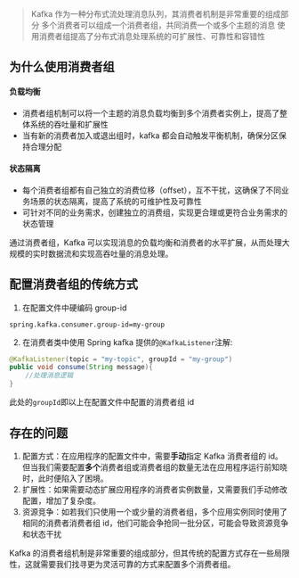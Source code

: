 > Kafka 作为一种分布式流处理消息队列，其消费者机制是非常重要的组成部分
> 多个消费者可以组成一个消费者组，共同消费一个或多个主题的消息
> 使用消费者组提高了分布式消息处理系统的可扩展性、可靠性和容错性

## 为什么使用消费者组

#### 负载均衡

- 消费者组机制可以将一个主题的消息负载均衡到多个消费者实例上，提高了整体系统的吞吐量和扩展性
- 当有新的消费者加入或退出组时，kafka 都会自动触发平衡机制，确保分区保持合理分配

#### 状态隔离

- 每个消费者组都有自己独立的消费位移（offset），互不干扰，这确保了不同业务场景的状态隔离，提高了系统的可维护性及可靠性
- 可针对不同的业务需求，创建独立的消费组，实现更合理或更符合业务需求的状态管理

通过消费者组，Kafka 可以实现消息的负载均衡和消费者的水平扩展，从而处理大规模的实时数据流和实现高吞吐量的消息处理。

## 配置消费者组的传统方式

1. 在配置文件中硬编码 group-id

```properties
spring.kafka.consumer.group-id=my-group
```

2. 在消费者类中使用 Spring kafka 提供的`@KafkaListener`注解:

```java
@KafkaListener(topic = "my-topic", groupId = "my-group")
public void consume(String message){
	//处理消息逻辑
}
```

此处的`groupId`即以上在配置文件中配置的消费者组 id

## 存在的问题

1. 配置方式：在应用程序的配置文件中，需要**手动**指定 Kafka 消费者组的 id。但当我们需要配置**多个**消费者组或消费者组的数量无法在应用程序运行前知晓时，此时便陷入了困境。
2. 扩展性：如果需要动态扩展应用程序的消费者实例数量，又需要我们手动修改配置，增加了复杂度。
3. 资源竞争：如若我们只使用一个或少量的消费者组，多个应用实例同时使用了相同的消费者消费者组 id，他们可能会争抢同一批分区，可能会导致资源竞争和状态干扰

Kafka 的消费者组机制是非常重要的组成部分，但其传统的配置方式存在一些局限性，这就需要我们找寻更为灵活可靠的方式来配置多个消费者组。
